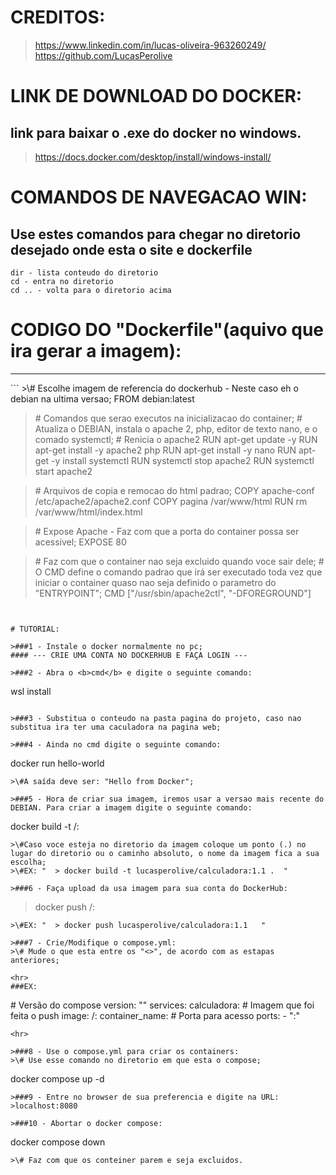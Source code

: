 # CREDITOS:
> https://www.linkedin.com/in/lucas-oliveira-963260249/ <br>
> https://github.com/LucasPerolive


# LINK DE DOWNLOAD DO DOCKER:
## link para baixar o .exe do docker no windows.
> https://docs.docker.com/desktop/install/windows-install/



# COMANDOS DE NAVEGACAO WIN:
## Use estes comandos para chegar no diretorio desejado onde esta o site e dockerfile
```
dir - lista conteudo do diretorio
cd - entra no diretorio
cd .. - volta para o diretorio acima
```


# CODIGO DO "Dockerfile"(aquivo que ira gerar a imagem):
<hr>
```
>\# Escolhe imagem de referencia do  dockerhub - Neste caso eh o debian na ultima versao;
FROM debian:latest

>\# Comandos que serao executos na inicializacao do container;
>\# Atualiza o DEBIAN, instala o apache 2, php, editor de texto nano, e o comado systemctl;
>\# Renicia o apache2
RUN apt-get update -y
RUN apt-get install -y apache2 php
RUN apt-get install -y nano
RUN apt-get -y install systemctl
RUN systemctl stop apache2
RUN systemctl start apache2

>\# Arquivos de copia e remocao do html padrao;
COPY apache-conf /etc/apache2/apache2.conf
COPY pagina /var/www/html
RUN rm /var/www/html/index.html

>\# Expose Apache - Faz com que a porta do container possa ser acessivel;
EXPOSE 80

>\# Faz com que o container nao seja excluido quando voce sair dele;
>\# O CMD define o comando padrao que irá ser executado toda vez que iniciar o container quaso nao seja definido o parametro do "ENTRYPOINT";
CMD ["/usr/sbin/apache2ctl", "-DFOREGROUND"]
```


# TUTORIAL:

>###1 - Instale o docker normalmente no pc;
#### --- CRIE UMA CONTA NO DOCKERHUB E FAÇA LOGIN --- 

>###2 - Abra o <b>cmd</b> e digite o seguinte comando: 
```
wsl install
```

>###3 - Substitua o conteudo na pasta pagina do projeto, caso nao substitua ira ter uma caculadora na pagina web;

>###4 - Ainda no cmd digite o seguinte comando:
```
docker run hello-world
```
>\#A saída deve ser: "Hello from Docker";

>###5 - Hora de criar sua imagem, iremos usar a versao mais recente do DEBIAN. Para criar a imagem digite o seguinte comando:
```
docker build -t <nomedousuariododockerhub>/<nomedaimagem>:<versao> <diretorio>
```
>\#Caso voce esteja no diretorio da imagem coloque um ponto (.) no lugar do diretorio ou o caminho absoluto, o nome da imagem fica a sua escolha;
>\#EX: "  > docker build -t lucasperolive/calculadora:1.1 .  "

>###6 - Faça upload da usa imagem para sua conta do DockerHub:
```
> docker push <nomedousuariododockerhub>/<nomedaimagem>:<versao>
```
>\#EX: "  > docker push lucasperolive/calculadora:1.1   "

>###7 - Crie/Modifique o compose.yml:
>\# Mude o que esta entre os "<>", de acordo com as estapas anteriores;

<hr>
###EX:
```
\# Versão do compose
version: "<versao>"
services:
  calculadora:
    \# Imagem que foi feita o push
    image: <nomedousuariododockerhub>/<nomedaimagem>:<versao>
    container_name: <nomedocontainer>
    \# Porta para acesso
    ports:
      - "<portadeacesso>:<portadoprotocolo>"
```
<hr>

>###8 - Use o compose.yml para criar os containers:
>\# Use esse comando no diretorio em que esta o compose;
```
docker compose up -d
```
>###9 - Entre no browser de sua preferencia e digite na URL:
>localhost:8080

>###10 - Abortar o docker compose:
```
docker compose down
```
>\# Faz com que os conteiner parem e seja excluidos.




